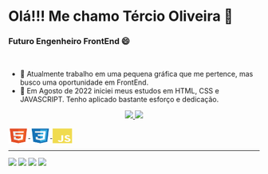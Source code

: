 <h1>Olá!!! Me chamo Tércio Oliveira 👋</h1>
<h3>Futuro Engenheiro FrontEnd 😄</h3>
<br>

- 🔭 Atualmente trabalho em uma pequena gráfica que me pertence, mas busco uma oportunidade em FrontEnd.
- 🌱 Em Agosto de 2022 iniciei meus estudos em HTML, CSS e JAVASCRIPT. Tenho aplicado bastante esforço e dedicação.

<div align="center">
  <a href="https://github.com/terciodgx">
  <img height="180em" src="https://github-readme-stats.vercel.app/api?username=terciodgx&show_icons=true&theme=merko&include_all_commits=true&count_private=true"/>
  <img height="180em" src="https://github-readme-stats.vercel.app/api/top-langs/?username=terciodgx&layout=compact&langs_count=7&theme=merko"/>
</div>
<div style="display: inline_block"><br>
  <img align="center" alt="Tercio-HTML" height="30" width="40" src="https://raw.githubusercontent.com/devicons/devicon/master/icons/html5/html5-original.svg">
  <img align="center" alt="Tercio-CSS" height="30" width="40" src="https://raw.githubusercontent.com/devicons/devicon/master/icons/css3/css3-original.svg">
  <img align="center" alt="Tercio-Js" height="30" width="40" src="https://raw.githubusercontent.com/devicons/devicon/master/icons/javascript/javascript-plain.svg">
</div>
  
<hr>

<div> 
  <a href="https://www.youtube.com/c/TércioOliveiradaSilva" target="_blank"><img src="https://img.shields.io/badge/YouTube-FF0000?style=for-the-badge&logo=youtube&logoColor=white" target="_blank"></a>
  <a href="https://www.instagram.com/terciofotosamadoras/" target="_blank"><img src="https://img.shields.io/badge/-Instagram-%23E4405F?style=for-the-badge&logo=instagram&logoColor=white" target="_blank"></a>
  <a href = "mailto:tlljoliveira@gmail.com"><img src="https://img.shields.io/badge/-Gmail-%23333?style=for-the-badge&logo=gmail&logoColor=white" target="_blank"></a>
  <a href="https://www.linkedin.com/in/tercio-oliveira-10094b64/" target="_blank"><img src="https://img.shields.io/badge/-LinkedIn-%230077B5?style=for-the-badge&logo=linkedin&logoColor=white" target="_blank"></a> 
